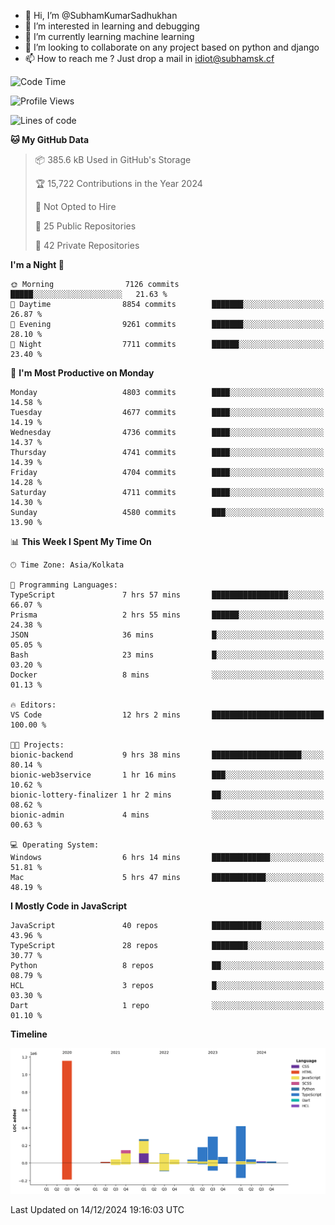 - 👋 Hi, I’m @SubhamKumarSadhukhan
- 👀 I’m interested in learning and debugging
- 🌱 I’m currently learning machine learning
- 💞️ I’m looking to collaborate on any project based on python and django
- 📫 How to reach me ?
      Just drop a mail in idiot@subhamsk.cf

<!---
SubhamKumarSadhukhan/SubhamKumarSadhukhan is a ✨ special ✨ repository because its `README.md` (this file) appears on your GitHub profile.
You can click the Preview link to take a look at your changes.
--->


<!--START_SECTION:waka-->
![Code Time](http://img.shields.io/badge/Code%20Time-2%2C668%20hrs%204%20mins-blue)

![Profile Views](http://img.shields.io/badge/Profile%20Views-0-blue)

![Lines of code](https://img.shields.io/badge/From%20Hello%20World%20I%27ve%20Written-2.8%20million%20lines%20of%20code-blue)

**🐱 My GitHub Data** 

> 📦 385.6 kB Used in GitHub's Storage 
 > 
> 🏆 15,722 Contributions in the Year 2024
 > 
> 🚫 Not Opted to Hire
 > 
> 📜 25 Public Repositories 
 > 
> 🔑 42 Private Repositories 
 > 
**I'm a Night 🦉** 

```text
🌞 Morning                7126 commits        █████░░░░░░░░░░░░░░░░░░░░   21.63 % 
🌆 Daytime                8854 commits        ███████░░░░░░░░░░░░░░░░░░   26.87 % 
🌃 Evening                9261 commits        ███████░░░░░░░░░░░░░░░░░░   28.10 % 
🌙 Night                  7711 commits        ██████░░░░░░░░░░░░░░░░░░░   23.40 % 
```
📅 **I'm Most Productive on Monday** 

```text
Monday                   4803 commits        ████░░░░░░░░░░░░░░░░░░░░░   14.58 % 
Tuesday                  4677 commits        ████░░░░░░░░░░░░░░░░░░░░░   14.19 % 
Wednesday                4736 commits        ████░░░░░░░░░░░░░░░░░░░░░   14.37 % 
Thursday                 4741 commits        ████░░░░░░░░░░░░░░░░░░░░░   14.39 % 
Friday                   4704 commits        ████░░░░░░░░░░░░░░░░░░░░░   14.28 % 
Saturday                 4711 commits        ████░░░░░░░░░░░░░░░░░░░░░   14.30 % 
Sunday                   4580 commits        ███░░░░░░░░░░░░░░░░░░░░░░   13.90 % 
```


📊 **This Week I Spent My Time On** 

```text
🕑︎ Time Zone: Asia/Kolkata

💬 Programming Languages: 
TypeScript               7 hrs 57 mins       █████████████████░░░░░░░░   66.07 % 
Prisma                   2 hrs 55 mins       ██████░░░░░░░░░░░░░░░░░░░   24.38 % 
JSON                     36 mins             █░░░░░░░░░░░░░░░░░░░░░░░░   05.05 % 
Bash                     23 mins             █░░░░░░░░░░░░░░░░░░░░░░░░   03.20 % 
Docker                   8 mins              ░░░░░░░░░░░░░░░░░░░░░░░░░   01.13 % 

🔥 Editors: 
VS Code                  12 hrs 2 mins       █████████████████████████   100.00 % 

🐱‍💻 Projects: 
bionic-backend           9 hrs 38 mins       ████████████████████░░░░░   80.14 % 
bionic-web3service       1 hr 16 mins        ███░░░░░░░░░░░░░░░░░░░░░░   10.62 % 
bionic-lottery-finalizer 1 hr 2 mins         ██░░░░░░░░░░░░░░░░░░░░░░░   08.62 % 
bionic-admin             4 mins              ░░░░░░░░░░░░░░░░░░░░░░░░░   00.63 % 

💻 Operating System: 
Windows                  6 hrs 14 mins       █████████████░░░░░░░░░░░░   51.81 % 
Mac                      5 hrs 47 mins       ████████████░░░░░░░░░░░░░   48.19 % 
```

**I Mostly Code in JavaScript** 

```text
JavaScript               40 repos            ███████████░░░░░░░░░░░░░░   43.96 % 
TypeScript               28 repos            ████████░░░░░░░░░░░░░░░░░   30.77 % 
Python                   8 repos             ██░░░░░░░░░░░░░░░░░░░░░░░   08.79 % 
HCL                      3 repos             █░░░░░░░░░░░░░░░░░░░░░░░░   03.30 % 
Dart                     1 repo              ░░░░░░░░░░░░░░░░░░░░░░░░░   01.10 % 
```



**Timeline**

![Lines of Code chart](https://raw.githubusercontent.com/SubhamKumarSadhukhan/SubhamKumarSadhukhan/main/assets/bar_graph.png)


 Last Updated on 14/12/2024 19:16:03 UTC
<!--END_SECTION:waka-->
